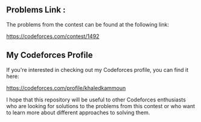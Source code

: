 ## Problems Link : 
The problems from the contest can be found at the following link:

https://codeforces.com/contest/1492
## My Codeforces Profile
If you're interested in checking out my Codeforces profile, you can find it here:

https://codeforces.com/profile/khaledkammoun

I hope that this repository will be useful to other Codeforces enthusiasts who are looking for solutions to the problems from this contest or who want to learn more about different approaches to solving them.
